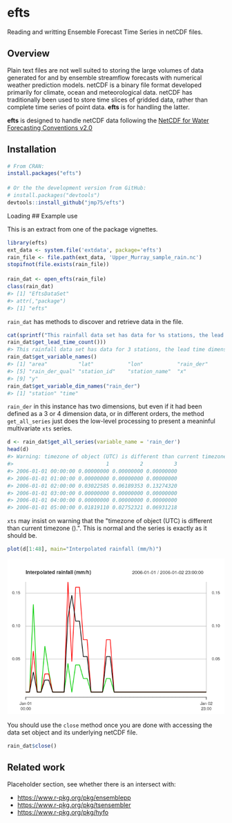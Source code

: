 
<!-- README.md is generated from README.Rmd. Please edit that file -->
<!--  # efts <img src="man/figures/logo.png" align="right" /> -->
efts
====

Reading and writting Ensemble Forecast Time Series in netCDF files. <!-- [![Build Status](https://travis-ci.org/efts/efts.svg?branch=master)](https://travis-ci.org/efts/efts) -->

Overview
--------

Plain text files are not well suited to storing the large volumes of data generated for and by ensemble streamflow forecasts with numerical weather prediction models. netCDF is a binary file format developed primarily for climate, ocean and meteorological data. netCDF has traditionally been used to store time slices of gridded data, rather than complete time series of point data. **efts** is for handling the latter.

**efts** is designed to handle netCDF data following the [NetCDF for Water Forecasting Conventions v2.0](https://github.com/jmp75/efts/blob/master/docs/netcdf_for_water_forecasting.md)

Installation
------------

``` r
# From CRAN:
install.packages("efts")

# Or the the development version from GitHub:
# install.packages("devtools")
devtools::install_github("jmp75/efts")
```

Loading \#\# Example use

This is an extract from one of the package vignettes.

``` r
library(efts)
ext_data <- system.file('extdata', package='efts')
rain_file <- file.path(ext_data, 'Upper_Murray_sample_rain.nc')
stopifnot(file.exists(rain_file))

rain_dat <- open_efts(rain_file)
class(rain_dat)
#> [1] "EftsDataSet"
#> attr(,"package")
#> [1] "efts"
```

`rain_dat` has methods to discover and retrieve data in the file.

``` r
cat(sprintf("This rainfall data set has data for %s stations, the lead time dimension is '%s' because this is not forecast data\n", rain_dat$get_station_count(),
rain_dat$get_lead_time_count()))
#> This rainfall data set has data for 3 stations, the lead time dimension is '1' because this is not forecast data
rain_dat$get_variable_names()
#> [1] "area"          "lat"           "lon"           "rain_der"     
#> [5] "rain_der_qual" "station_id"    "station_name"  "x"            
#> [9] "y"
rain_dat$get_variable_dim_names("rain_der")
#> [1] "station" "time"
```

`rain_der` in this instance has two dimensions, but even if it had been defined as a 3 or 4 dimension data, or in different orders, the method `get_all_series` just does the low-level processing to present a meaninful multivariate `xts` series.

``` r
d <- rain_dat$get_all_series(variable_name = 'rain_der')
head(d)
#> Warning: timezone of object (UTC) is different than current timezone ().
#>                              1          2          3
#> 2006-01-01 00:00:00 0.00000000 0.00000000 0.00000000
#> 2006-01-01 01:00:00 0.00000000 0.00000000 0.00000000
#> 2006-01-01 02:00:00 0.03022585 0.06189353 0.13274320
#> 2006-01-01 03:00:00 0.00000000 0.00000000 0.00000000
#> 2006-01-01 04:00:00 0.00000000 0.00000000 0.00000000
#> 2006-01-01 05:00:00 0.01819110 0.02752321 0.06931218
```

`xts` may insist on warning that the "timezone of object (UTC) is different than current timezone ().". This is normal and the series is exactly as it should be.

``` r
plot(d[1:48], main="Interpolated rainfall (mm/h)")
```

![](man/figures/README-obs_rainfall_plot-1.png)

You should use the `close` method once you are done with accessing the data set object and its underlying netCDF file.

``` r
rain_dat$close()
```

Related work
------------

Placeholder section, see whether there is an intersect with:

-   <https://www.r-pkg.org/pkg/ensemblepp>
-   <https://www.r-pkg.org/pkg/tsensembler>
-   <https://www.r-pkg.org/pkg/hyfo>
